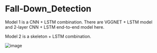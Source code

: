 # Fall-Down_Detection
Model 1 is a CNN + LSTM combination.
There are VGGNET + LSTM model and 2-layer CNN + LSTM end-to-end model here.

Model 2 is a skeleton + LSTM combination.

![image](http://funkyimg.com/i/2PHW8.png)
